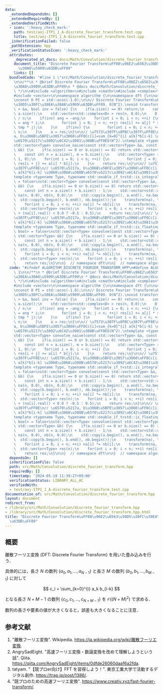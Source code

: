 ```yaml
---
data:
  _extendedDependsOn: []
  _extendedRequiredBy: []
  _extendedVerifiedWith:
  - icon: ':heavy_check_mark:'
    path: test/aoj-ITP1_1_A-discrete_fourier_transform.test.cpp
    title: test/aoj-ITP1_1_A-discrete_fourier_transform.test.cpp
  _isVerificationFailed: false
  _pathExtension: hpp
  _verificationStatusIcon: ':heavy_check_mark:'
  attributes:
    _deprecated_at_docs: docs/Math/Convolution/discrete_fourier_transform.md
    document_title: "Discrete Fourier Transform\uFF08\u96E2\u6563\u30D5\u30FC\u30EA\
      \u30A8\u5909\u63DB\uFF09"
    links: []
  bundledCode: "#line 1 \"src/Math/Convolution/discrete_fourier_transform.hpp\"\n\n\
    \n\n/**\n * @brief Discrete Fourier Transform\uFF08\u96E2\u6563\u30D5\u30FC\u30EA\
    \u30A8\u5909\u63DB\uFF09\n * @docs docs/Math/Convolution/discrete_fourier_transform.md\n\
    \ */\n\n#include <algorithm>\n#include <cmath>\n#include <complex>\n#include <type_traits>\n\
    #include <vector>\n\nnamespace algorithm {\n\nnamespace dft {\n\nusing D = double;\n\
    \nconst D PI = std::acos(-1.0);\n\n// Discrete Fourier Transform\uFF08\u96E2\u6563\
    \u30D5\u30FC\u30EA\u30A8\u5909\u63DB\uFF09. O(N^2).\nvoid transform(std::vector<std::complex<D>\
    \ > &a, bool inv = false) {\n    if(a.size() == 0) return;\n    const int n =\
    \ a.size();\n    std::vector<std::complex<D> > res(n, 0.0);\n    D ang = 2 * PI\
    \ / n;\n    if(inv) ang = -ang;\n    for(int i = 0; i < n; ++i) {\n        D tmp\
    \ = ang * i;\n        for(int j = 0; j < n; ++j) res[i] += a[j] * std::polar<D>(1.0,\
    \ tmp * j);\n    }\n    if(inv) {\n        for(int i = 0; i < n; ++i) res[i] /=\
    \ n;\n    }\n    a = res;\n}\n\n// \u7573\u307F\u8FBC\u307F\uFF0E\n// \u6570\u5217\
    a, b\u306B\u5BFE\u3057\u3066\uFF0Cc[i]=sum_{k=0}^{i} a[k]*b[i-k] \u3068\u306A\u308B\
    \u6570\u5217c\u3092\u6C42\u3081\u308B\uFF0EO(N^2).\ntemplate <typename Type>\n\
    std::vector<Type> convolve_naive(const std::vector<Type> &a, const std::vector<Type>\
    \ &b) {\n    if(a.size() == 0 or b.size() == 0) return std::vector<Type>();\n\
    \    const int n = a.size(), m = b.size();\n    std::vector<Type> res(n + m -\
    \ 1, 0);\n    for(int i = 0; i < n; ++i) {\n        for(int j = 0; j < m; ++j)\
    \ res[i + j] += a[i] * b[j];\n    }\n    return res;\n}\n\n// \u7573\u307F\u8FBC\
    \u307F\uFF0E\n// \u6570\u5217a, b\u306B\u5BFE\u3057\u3066\uFF0Cc[i]=sum_{k=0}^{i}\
    \ a[k]*b[i-k] \u3068\u306A\u308B\u6570\u5217c\u3092\u6C42\u3081\u308B\uFF0EO(N^2).\n\
    template <typename Type, typename std::enable_if_t<std::is_integral_v<Type>, bool>\
    \ = false>\nstd::vector<Type> convolve(const std::vector<Type> &a, const std::vector<Type>\
    \ &b) {\n    if(a.size() == 0 or b.size() == 0) return std::vector<Type>();\n\
    \    const int n = a.size() + b.size() - 1;\n    std::vector<std::complex<D> >\
    \ na(n, 0.0), nb(n, 0.0);\n    std::copy(a.begin(), a.end(), na.begin());\n  \
    \  std::copy(b.begin(), b.end(), nb.begin());\n    transform(na), transform(nb);\n\
    \    for(int i = 0; i < n; ++i) na[i] *= nb[i];\n    transform(na, true);\n  \
    \  std::vector<Type> res(n);\n    for(int i = 0; i < n; ++i) res[i] = na[i].real()\
    \ + (na[i].real() < 0.0 ? -0.5 : 0.5);\n    return res;\n}\n\n// \u7573\u307F\u8FBC\
    \u307F\uFF0E\n// \u6570\u5217a, b\u306B\u5BFE\u3057\u3066\uFF0Cc[i]=sum_{k=0}^{i}\
    \ a[k]*b[i-k] \u3068\u306A\u308B\u6570\u5217c\u3092\u6C42\u3081\u308B\uFF0EO(N^2).\n\
    template <typename Type, typename std::enable_if_t<std::is_floating_point_v<Type>,\
    \ bool> = false>\nstd::vector<Type> convolve(const std::vector<Type> &a, const\
    \ std::vector<Type> &b) {\n    if(a.size() == 0 or b.size() == 0) return std::vector<Type>();\n\
    \    const int n = a.size() + b.size() - 1;\n    std::vector<std::complex<D> >\
    \ na(n, 0.0), nb(n, 0.0);\n    std::copy(a.begin(), a.end(), na.begin());\n  \
    \  std::copy(b.begin(), b.end(), nb.begin());\n    transform(na), transform(nb);\n\
    \    for(int i = 0; i < n; ++i) na[i] *= nb[i];\n    transform(na, true);\n  \
    \  std::vector<Type> res(n);\n    for(int i = 0; i < n; ++i) res[i] = na[i].real();\n\
    \    return res;\n}\n\n}  // namespace dft\n\n}  // namespace algorithm\n\n\n"
  code: "#ifndef ALGORITHM_DISCRETE_FOURIER_TRANSFORM_HPP\n#define ALGORITHM_DISCRETE_FOURIER_TRANSFORM_HPP\
    \ 1\n\n/**\n * @brief Discrete Fourier Transform\uFF08\u96E2\u6563\u30D5\u30FC\
    \u30EA\u30A8\u5909\u63DB\uFF09\n * @docs docs/Math/Convolution/discrete_fourier_transform.md\n\
    \ */\n\n#include <algorithm>\n#include <cmath>\n#include <complex>\n#include <type_traits>\n\
    #include <vector>\n\nnamespace algorithm {\n\nnamespace dft {\n\nusing D = double;\n\
    \nconst D PI = std::acos(-1.0);\n\n// Discrete Fourier Transform\uFF08\u96E2\u6563\
    \u30D5\u30FC\u30EA\u30A8\u5909\u63DB\uFF09. O(N^2).\nvoid transform(std::vector<std::complex<D>\
    \ > &a, bool inv = false) {\n    if(a.size() == 0) return;\n    const int n =\
    \ a.size();\n    std::vector<std::complex<D> > res(n, 0.0);\n    D ang = 2 * PI\
    \ / n;\n    if(inv) ang = -ang;\n    for(int i = 0; i < n; ++i) {\n        D tmp\
    \ = ang * i;\n        for(int j = 0; j < n; ++j) res[i] += a[j] * std::polar<D>(1.0,\
    \ tmp * j);\n    }\n    if(inv) {\n        for(int i = 0; i < n; ++i) res[i] /=\
    \ n;\n    }\n    a = res;\n}\n\n// \u7573\u307F\u8FBC\u307F\uFF0E\n// \u6570\u5217\
    a, b\u306B\u5BFE\u3057\u3066\uFF0Cc[i]=sum_{k=0}^{i} a[k]*b[i-k] \u3068\u306A\u308B\
    \u6570\u5217c\u3092\u6C42\u3081\u308B\uFF0EO(N^2).\ntemplate <typename Type>\n\
    std::vector<Type> convolve_naive(const std::vector<Type> &a, const std::vector<Type>\
    \ &b) {\n    if(a.size() == 0 or b.size() == 0) return std::vector<Type>();\n\
    \    const int n = a.size(), m = b.size();\n    std::vector<Type> res(n + m -\
    \ 1, 0);\n    for(int i = 0; i < n; ++i) {\n        for(int j = 0; j < m; ++j)\
    \ res[i + j] += a[i] * b[j];\n    }\n    return res;\n}\n\n// \u7573\u307F\u8FBC\
    \u307F\uFF0E\n// \u6570\u5217a, b\u306B\u5BFE\u3057\u3066\uFF0Cc[i]=sum_{k=0}^{i}\
    \ a[k]*b[i-k] \u3068\u306A\u308B\u6570\u5217c\u3092\u6C42\u3081\u308B\uFF0EO(N^2).\n\
    template <typename Type, typename std::enable_if_t<std::is_integral_v<Type>, bool>\
    \ = false>\nstd::vector<Type> convolve(const std::vector<Type> &a, const std::vector<Type>\
    \ &b) {\n    if(a.size() == 0 or b.size() == 0) return std::vector<Type>();\n\
    \    const int n = a.size() + b.size() - 1;\n    std::vector<std::complex<D> >\
    \ na(n, 0.0), nb(n, 0.0);\n    std::copy(a.begin(), a.end(), na.begin());\n  \
    \  std::copy(b.begin(), b.end(), nb.begin());\n    transform(na), transform(nb);\n\
    \    for(int i = 0; i < n; ++i) na[i] *= nb[i];\n    transform(na, true);\n  \
    \  std::vector<Type> res(n);\n    for(int i = 0; i < n; ++i) res[i] = na[i].real()\
    \ + (na[i].real() < 0.0 ? -0.5 : 0.5);\n    return res;\n}\n\n// \u7573\u307F\u8FBC\
    \u307F\uFF0E\n// \u6570\u5217a, b\u306B\u5BFE\u3057\u3066\uFF0Cc[i]=sum_{k=0}^{i}\
    \ a[k]*b[i-k] \u3068\u306A\u308B\u6570\u5217c\u3092\u6C42\u3081\u308B\uFF0EO(N^2).\n\
    template <typename Type, typename std::enable_if_t<std::is_floating_point_v<Type>,\
    \ bool> = false>\nstd::vector<Type> convolve(const std::vector<Type> &a, const\
    \ std::vector<Type> &b) {\n    if(a.size() == 0 or b.size() == 0) return std::vector<Type>();\n\
    \    const int n = a.size() + b.size() - 1;\n    std::vector<std::complex<D> >\
    \ na(n, 0.0), nb(n, 0.0);\n    std::copy(a.begin(), a.end(), na.begin());\n  \
    \  std::copy(b.begin(), b.end(), nb.begin());\n    transform(na), transform(nb);\n\
    \    for(int i = 0; i < n; ++i) na[i] *= nb[i];\n    transform(na, true);\n  \
    \  std::vector<Type> res(n);\n    for(int i = 0; i < n; ++i) res[i] = na[i].real();\n\
    \    return res;\n}\n\n}  // namespace dft\n\n}  // namespace algorithm\n\n#endif\n"
  dependsOn: []
  isVerificationFile: false
  path: src/Math/Convolution/discrete_fourier_transform.hpp
  requiredBy: []
  timestamp: '2024-05-19 11:39:27+09:00'
  verificationStatus: LIBRARY_ALL_AC
  verifiedWith:
  - test/aoj-ITP1_1_A-discrete_fourier_transform.test.cpp
documentation_of: src/Math/Convolution/discrete_fourier_transform.hpp
layout: document
redirect_from:
- /library/src/Math/Convolution/discrete_fourier_transform.hpp
- /library/src/Math/Convolution/discrete_fourier_transform.hpp.html
title: "Discrete Fourier Transform\uFF08\u96E2\u6563\u30D5\u30FC\u30EA\u30A8\u5909\
  \u63DB\uFF09"
---
```

## 概要

離散フーリエ変換 (DFT: Discrete Fourier Transform) を用いた畳み込みを行う．

具体的には，長さ $N$ の数列 $\lbrace a_0, a_1, \ldots, a_{N-1} \rbrace$ と長さ $M$ の数列 $\lbrace b_0, b_1, \ldots, b_{M-1} \rbrace$ に対して

$$
c_i = \sum_{k=0}^{i} a_k b_{i-k}
$$

となる長さ $N + M - 1$ の数列 $\lbrace c_0, c_1, \ldots, c_{N+M-1} \rbrace$ を $\mathcal{O}((N + M)^2)$ で求める．

数列の長さや要素の値が大きくなると，誤差も大きくなることに注意．


## 参考文献

1. "離散フーリエ変換". Wikipedia. <https://ja.wikipedia.org/wiki/離散フーリエ変換>.
1. AngrySadEight. "高速フーリエ変換・数論変換を改めて理解しようという話". Qiita. <https://qiita.com/AngrySadEight/items/0dfde26060daaf6a2fda>.
1. tatyam. "【競プロer向け】FFT を習得しよう！". 東京工業大学で活動するデジタル創作. <https://trap.jp/post/1386/>.
1. "競プロのための高速フーリエ変換". <https://www.creativ.xyz/fast-fourier-transform/>.
